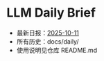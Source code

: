 # LLM Daily Brief

- 最新日报：[2025-10-11](./daily/2025-10-11.md)
- 所有历史：docs/daily/
- 使用说明见仓库 README.md
